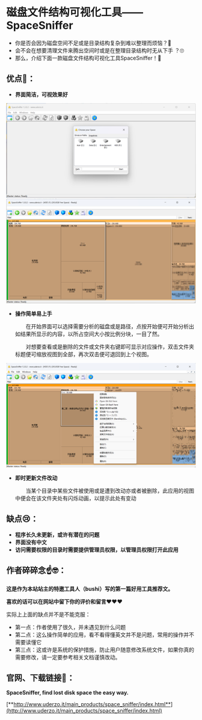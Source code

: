 # 磁盘文件结构可视化工具——SpaceSniffer
 - 你是否会因为磁盘空间不足或是目录结构复杂到难以整理而烦恼？🤨
 - 会不会在想要清理文件来腾出空间时或是在整理目录结构时无从下手 ？🙄
 - 那么，介绍下面一款磁盘文件结构可视化工具SpaceSniffer！🤗
 
优点🤩：
---

 - **界面简洁，可视效果好**


<img src='/docs/assets/recommendTools/SpaceSniffer/开始界面.png'>


<img src='/docs/assets/recommendTools/SpaceSniffer/磁盘分析后界面.png'>


 - **操作简单易上手**

    &emsp;&emsp;在开始界面可以选择需要分析的磁盘或是路径，点按开始便可开始分析出如结果所显示的内容，以所占空间大小按比例分块，一目了然。
    
    &emsp;&emsp;对想要查看或是删除的文件或文件夹右键即可显示对应操作，双击文件夹标题便可缩放视图到全部，再次双击便可退回到上个视图。

<img src='/docs/assets/recommendTools/SpaceSniffer/右键菜单.png'>


 - **即时更新文件改动**

    &emsp;&emsp;当某个目录中某些文件被使用或是遭到改动亦或者被删除，此应用的视图中便会在该文件夹处有闪烁动画，以提示此处有变动


缺点😢：
---

 - **程序长久未更新，或许有潜在的问题**
 - **界面没有中文**
 - **访问需要权限的目录时需要提供管理员权限，以管理员权限打开此应用**

作者碎碎念☝️🤓：
---

**这是作为本站站主的特邀工具人（bushi）写的第一篇好用工具推荐文。**

**喜欢的话可以在网站中留下你的评价和留言❤️❤️❤️**

实际上上面的缺点并不是不能克服：

 - 第一点：作者使用了很久，并未遇见到什么问题
 - 第二点：这么操作简单的应用，看不看得懂英文并不是问题，常用的操作并不需要读懂它
 - 第三点：这或许是系统的保护措施，防止用户随意修改系统文件，如果你真的需要修改，请一定要参考相关文档谨慎改动。


官网、下载链接🔗：
--- 

**SpaceSniffer, find lost disk space the easy way.**

[**http://www.uderzo.it/main_products/space_sniffer/index.html**](http://www.uderzo.it/main_products/space_sniffer/index.html)